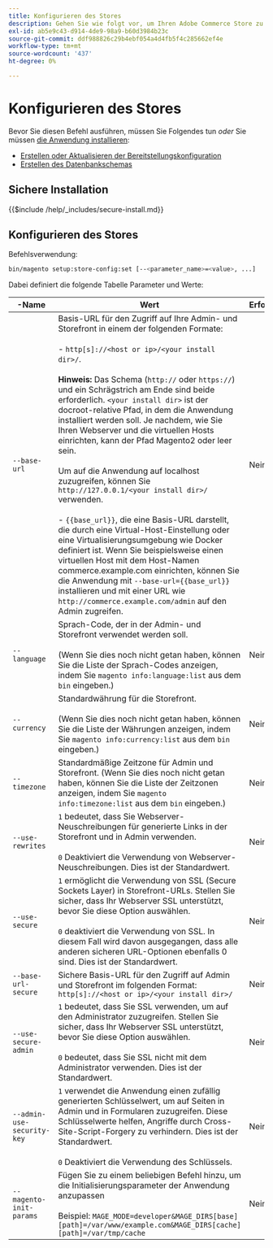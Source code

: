 ```yaml
---
title: Konfigurieren des Stores
description: Gehen Sie wie folgt vor, um Ihren Adobe Commerce Store zu konfigurieren.
exl-id: ab5e9c43-d914-4de9-98a9-b60d3984b23c
source-git-commit: ddf988826c29b4ebf054a4d4fb5f4c285662ef4e
workflow-type: tm+mt
source-wordcount: '437'
ht-degree: 0%

---
```


# Konfigurieren des Stores

Bevor Sie diesen Befehl ausführen, müssen Sie Folgendes tun *oder* Sie müssen [die Anwendung installieren](../advanced.md):

* [Erstellen oder Aktualisieren der Bereitstellungskonfiguration](deployment.md)
* [Erstellen des Datenbankschemas](database.md)

## Sichere Installation

{{$include /help/_includes/secure-install.md}}

## Konfigurieren des Stores

Befehlsverwendung:

```bash
bin/magento setup:store-config:set [--<parameter_name>=<value>, ...]
```

Dabei definiert die folgende Tabelle Parameter und Werte:

| -Name | Wert | Erforderlich? |
|--- |--- |--- |
| `--base-url` | Basis-URL für den Zugriff auf Ihre Admin- und Storefront in einem der folgenden Formate:<br><br>- `http[s]://<host or ip>/<your install dir>/`.<br><br>**Hinweis:** Das Schema (`http://` oder `https://`) und ein Schrägstrich am Ende sind beide erforderlich. `<your install dir>` ist der docroot-relative Pfad, in dem die Anwendung installiert werden soll. Je nachdem, wie Sie Ihren Webserver und die virtuellen Hosts einrichten, kann der Pfad Magento2 oder leer sein.<br><br>Um auf die Anwendung auf localhost zuzugreifen, können Sie `http://127.0.0.1/<your install dir>/` verwenden.<br><br> - `{{base_url}}`, die eine Basis-URL darstellt, die durch eine Virtual-Host-Einstellung oder eine Virtualisierungsumgebung wie Docker definiert ist. Wenn Sie beispielsweise einen virtuellen Host mit dem Host-Namen commerce.example.com einrichten, können Sie die Anwendung mit `--base-url={{base_url}}` installieren und mit einer URL wie `http://commerce.example.com/admin` auf den Admin zugreifen. | Nein |
| `--language` | Sprach-Code, der in der Admin- und Storefront verwendet werden soll.<br><br>(Wenn Sie dies noch nicht getan haben, können Sie die Liste der Sprach-Codes anzeigen, indem Sie `magento info:language:list` aus dem `bin` eingeben.) | Nein |
| `--currency` | Standardwährung für die Storefront. <br><br>(Wenn Sie dies noch nicht getan haben, können Sie die Liste der Währungen anzeigen, indem Sie `magento info:currency:list` aus dem `bin` eingeben.) | Nein |
| `--timezone` | Standardmäßige Zeitzone für Admin und Storefront. (Wenn Sie dies noch nicht getan haben, können Sie die Liste der Zeitzonen anzeigen, indem Sie `magento info:timezone:list` aus dem `bin` eingeben.) | Nein |
| `--use-rewrites` | `1` bedeutet, dass Sie Webserver-Neuschreibungen für generierte Links in der Storefront und in Admin verwenden.<br><br>`0` Deaktiviert die Verwendung von Webserver-Neuschreibungen. Dies ist der Standardwert. | Nein |
| `--use-secure` | `1` ermöglicht die Verwendung von SSL (Secure Sockets Layer) in Storefront-URLs. Stellen Sie sicher, dass Ihr Webserver SSL unterstützt, bevor Sie diese Option auswählen.<br><br>`0` deaktiviert die Verwendung von SSL. In diesem Fall wird davon ausgegangen, dass alle anderen sicheren URL-Optionen ebenfalls 0 sind. Dies ist der Standardwert. | Nein |
| `--base-url-secure` | Sichere Basis-URL für den Zugriff auf Admin und Storefront im folgenden Format: `http[s]://<host or ip>/<your install dir>/` | Nein |
| `--use-secure-admin` | `1` bedeutet, dass Sie SSL verwenden, um auf den Administrator zuzugreifen. Stellen Sie sicher, dass Ihr Webserver SSL unterstützt, bevor Sie diese Option auswählen.<br><br>`0` bedeutet, dass Sie SSL nicht mit dem Administrator verwenden. Dies ist der Standardwert. | Nein |
| `--admin-use-security-key` | `1` verwendet die Anwendung einen zufällig generierten Schlüsselwert, um auf Seiten in Admin und in Formularen zuzugreifen. Diese Schlüsselwerte helfen, Angriffe durch Cross-Site-Script-Forgery zu verhindern. Dies ist der Standardwert.<br/><br/>`0` Deaktiviert die Verwendung des Schlüssels. | Nein |
| `--magento-init-params` | Fügen Sie zu einem beliebigen Befehl hinzu, um die Initialisierungsparameter der Anwendung anzupassen<br/><br/>Beispiel: `MAGE_MODE=developer&MAGE_DIRS[base][path]=/var/www/example.com&MAGE_DIRS[cache][path]=/var/tmp/cache` | Nein |
